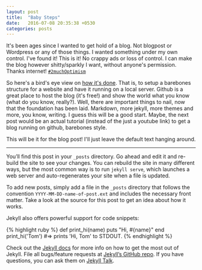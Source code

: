 ```yaml
---
layout: post
title:  "Baby Steps"
date:   2016-07-08 20:35:38 +0530
categories: posts
---
```


It's been ages since I wanted to get hold of a blog. Not blogpost or Wordpress or any of those things. I wanted something under my own control. I've found it! This is it! No crappy ads or loss of control. I can make the blog however shitty/sparkly I want, without anyone's permission. Thanks internet! [```#2muchOptimism```](https://www.youtube.com/watch?v=ZZ5LpwO-An4)
<!--more-->
So here's a bird's eye view on [how it's done][youtube-tutorial]. That is, to setup a barebones structure for a website and have it running on a local server. Github is a great place to host the blog (it's free!) and show the world what you know (what do you know, really?). Well, there are important things to nail, now that the foundation has been laid. Markdown, more jekyll, more themes and more, you know, writing. I guess this will be a good start. Maybe, the next post would be an actual tutorial (instead of the just a youtube link) to get a blog running on github, barebones style.

This will be it for the blog post! I'll just leave the default text hanging around.

---


You’ll find this post in your `_posts` directory. Go ahead and edit it and re-build the site to see your changes. You can rebuild the site in many different ways, but the most common way is to run `jekyll serve`, which launches a web server and auto-regenerates your site when a file is updated.

To add new posts, simply add a file in the `_posts` directory that follows the convention `YYYY-MM-DD-name-of-post.ext` and includes the necessary front matter. Take a look at the source for this post to get an idea about how it works.

Jekyll also offers powerful support for code snippets:

{% highlight ruby %}
def print_hi(name)
  puts "Hi, #{name}"
end
print_hi('Tom')
#=> prints 'Hi, Tom' to STDOUT.
{% endhighlight %}

Check out the [Jekyll docs][jekyll-docs] for more info on how to get the most out of Jekyll. File all bugs/feature requests at [Jekyll’s GitHub repo][jekyll-gh]. If you have questions, you can ask them on [Jekyll Talk][jekyll-talk].

[jekyll-docs]: http://jekyllrb.com/docs/home
[jekyll-gh]:   https://github.com/jekyll/jekyll
[jekyll-talk]: https://talk.jekyllrb.com/
[youtube-tutorial]: https://www.youtube.com/watch?v=EtqZVTIro_c
